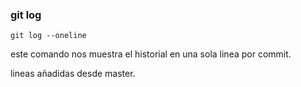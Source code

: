 ### git log

`git log --oneline`

este comando nos muestra el historial en una sola linea por commit.

lineas añadidas desde master. 
